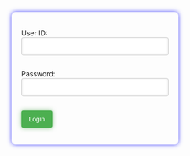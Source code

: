 <style>
    form {
        max-width: 300px; /* Adjust the width as needed */
        margin: 0 auto; /* Center the form on the page */
        box-shadow: 0 0 10px rgba(0, 0, 255, 0.7); /* Box shadow for a subtle effect */
        padding: 20px;
        border-radius: 8px; /* Add rounded corners for a modern look */
    }

    input {
        width: 100%;
        padding: 10px;
        margin-bottom: 15px;
        box-shadow: inset 0 0 5px rgba(0, 0, 0, 0.1); /* Inner glow effect for input fields */
        border: 1px solid #ccc;
        border-radius: 4px;
        transition: box-shadow 0.3s ease; /* Add transition for a smooth effect */
    }

    input:focus {
        outline: none; /* Remove default focus outline */
        box-shadow: 0 0 10px rgba(0, 0, 255, 0.5); /* Change box shadow on focus for emphasis */
    }

    button {
        background-color: #4CAF50;
        color: white;
        padding: 10px 15px;
        border: none;
        border-radius: 4px;
        cursor: pointer;
        box-shadow: 0 0 10px rgba(0, 128, 0, 0.5); /* Box shadow for the button */
        transition: box-shadow 0.3s ease; /* Add transition for a smooth effect */
    }

    button:hover {
        box-shadow: 0 0 15px rgba(0, 128, 0, 1); /* Change box shadow on hover for emphasis */
    }
</style>

<!-- Your existing HTML form goes here -->
<!-- <form action="javascript:login_user()">
    <!-- ... -->
<!-- </form>

<script type="module">
    // Your existing JavaScript code goes here
</script> -->

<form action="javascript:login_user()">
    <p><label>
        User ID:
        <input type="text" name="uid" id="uid" required="" />
    </label></p>
    <p><label>
        Password:
        <input type="password" name="password" id="password" required="" />
    </label></p>
    <p>
        <button>Login</button>
    </p>
</form>

<!-- 
Below JavaScript code is designed to handle user authentication in a web application. It's written to work with a backend server that uses JWT (JSON Web Tokens) for authentication.

The script defines a function when the page loads. This function is triggered when the Login button in the HTML form above is pressed. 
 -->
<script type="module">
    // uri variable and options object are obtained from config.js


    function login_user(){
        // Set Authenticate endpoint
        const url ='http://127.0.0.1:8086/api/users/authenticate';

        // Set the body of the request to include login data from the DOM
        const body = {
            uid: document.getElementById("uid").value,
            password: document.getElementById("password").value,
        };

        // Change options according to Authentication requirements
        const authOptions = {
            mode: 'cors', // no-cors, *cors, same-origin
            credentials: 'include', // include, same-origin, omit
            headers: {
                'Content-Type': 'application/json',
            },
            method: 'POST', // Override the method property
            cache: 'no-cache', // Set the cache property
            body: JSON.stringify(body)
        };

        // Fetch JWT
        fetch(url, authOptions)
        .then(response => {
            // handle error response from Web API
            if (!response.ok) {
                const errorMsg = 'Login error: ' + response.status;
                console.log(errorMsg);
                return;
            }
            // Success!!!
            // Redirect to the database page
            window.location.href = "http://127.0.0.1:4200/student/2024/01/30/DataTable.html"
            ;
        })
        // catch fetch errors (ie ACCESS to server blocked)
        .catch(err => {

            console.error(err);
            // window.location.href = "http://127.0.0.1:4200/student/2024/01/30/loginfailed.html";
        });
    }

    // Attach login_user to the window object, allowing access to form action
    window.login_user = login_user;
</script>

